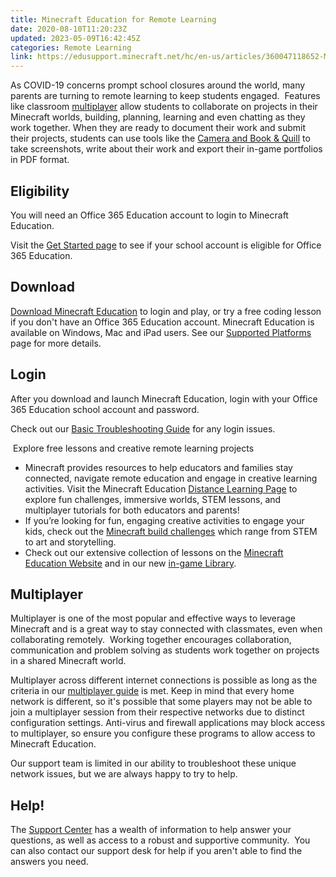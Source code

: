 ```yaml
---
title: Minecraft Education for Remote Learning
date: 2020-08-10T11:20:23Z
updated: 2023-05-09T16:42:45Z
categories: Remote Learning
link: https://edusupport.minecraft.net/hc/en-us/articles/360047118652-Minecraft-Education-for-Remote-Learning
---
```


As COVID-19 concerns prompt school closures around the world, many parents are turning to remote learning to keep students engaged.  Features like classroom [multiplayer](./How-To-Set-Up-A-Multiplayer-Game.md) allow students to collaborate on projects in their Minecraft worlds, building, planning, learning and even chatting as they work together. When they are ready to document their work and submit their projects, students can use tools like the [Camera and Book & Quill](../Game-Features/Assessment-Tools-Cameras-Portfolio-Book-Quill.md) to take screenshots, write about their work and export their in-game portfolios in PDF format.

## Eligibility

You will need an Office 365 Education account to login to Minecraft Education. 

Visit the [Get Started page](https://education.minecraft.net/get-started/) to see if your school account is eligible for Office 365 Education.

## Download

[Download Minecraft Education](https://education.minecraft.net/get-started/download/) to login and play, or try a free coding lesson if you don't have an Office 365 Education account. Minecraft Education is available on Windows, Mac and iPad users. See our [Supported Platforms](../Get-Started/System-Requirements.md) page for more details. 

## Login

After you download and launch Minecraft Education, login with your Office 365 Education school account and password.  

Check out our [Basic Troubleshooting Guide](https://edusupport.minecraft.net/hc/en-us/articles/360047118892) for any login issues.

 Explore free lessons and creative remote learning projects

- Minecraft provides resources to help educators and families stay connected, navigate remote education and engage in creative learning activities. Visit the Minecraft Education [Distance Learning Page](https://education.minecraft.net/distance-learning/) to explore fun challenges, immersive worlds, STEM lessons, and multiplayer tutorials for both educators and parents!
- If you’re looking for fun, engaging creative activities to engage your kids, check out the [Minecraft build challenges](https://education.minecraft.net/class-resources/challenges/) which range from STEM to art and storytelling.
- Check out our extensive collection of lessons on the [Minecraft Education Website](https://education.minecraft.net/class-resources/lessons/) and in our new [in-game Library](https://edusupport.minecraft.net/hc/en-us/articles/360035255232-What-s-New-The-Library-Release-Version-1-12-60-).

## Multiplayer

Multiplayer is one of the most popular and effective ways to leverage Minecraft and is a great way to stay connected with classmates, even when collaborating remotely.  Working together encourages collaboration, communication and problem solving as students work together on projects in a shared Minecraft world.

Multiplayer across different internet connections is possible as long as the criteria in our [multiplayer guide](./How-To-Set-Up-A-Multiplayer-Game.md) is met. Keep in mind that every home network is different, so it's possible that some players may not be able to join a multiplayer session from their respective networks due to distinct configuration settings. Anti-virus and firewall applications may block access to multiplayer, so ensure you configure these programs to allow access to Minecraft Education.

Our support team is limited in our ability to troubleshoot these unique network issues, but we are always happy to try to help.

## Help!

The [Support Center](https://aka.ms/mcedusupport) has a wealth of information to help answer your questions, as well as access to a robust and supportive community.  You can also contact our support desk for help if you aren't able to find the answers you need.
